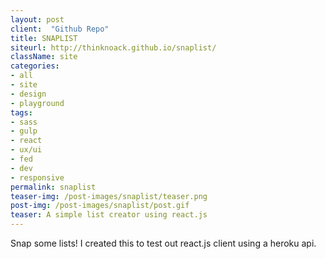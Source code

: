 ```yaml
---
layout: post
client:  "Github Repo"
title: SNAPLIST
siteurl: http://thinknoack.github.io/snaplist/
className: site
categories:
- all
- site
- design
- playground
tags:
- sass
- gulp
- react
- ux/ui
- fed
- dev
- responsive
permalink: snaplist
teaser-img: /post-images/snaplist/teaser.png
post-img: /post-images/snaplist/post.gif
teaser: A simple list creator using react.js
---
```

Snap some lists! I created this to test out react.js client using a heroku api.